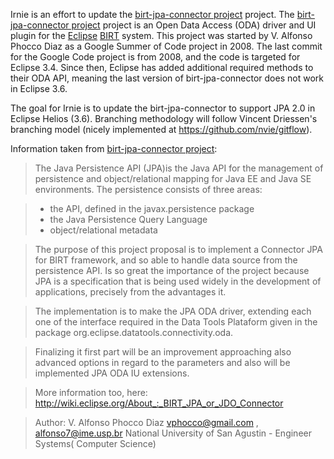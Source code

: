 Irnie is an effort to update the [birt-jpa-connector project](code.google.com/p/birt-jpa-connector/) project. The [birt-jpa-connector project](code.google.com/p/birt-jpa-connector/) project is an Open Data Access (ODA) driver and UI plugin for the [Eclipse](www.eclipse.org) [BIRT](www.eclipse.org/birt) system. This project was started by V. Alfonso Phocco Diaz as a Google Summer of Code project in 2008. The last commit for the Google Code project is from 2008, and the code is targeted for Eclipse 3.4. Since then, Eclipse has added additional required methods to their ODA API, meaning the last version of birt-jpa-connector does not work in Eclipse 3.6.

The goal for Irnie is to update the birt-jpa-connector to support JPA 2.0 in Eclipse Helios (3.6). Branching methodology will follow Vincent Driessen's branching model (nicely implemented at https://github.com/nvie/gitflow).


Information taken from [birt-jpa-connector project](code.google.com/p/birt-jpa-connector/):

> The Java Persistence API (JPA)is the Java API for the management of persistence and object/relational mapping for Java EE and Java SE environments. The persistence consists of three areas:

> * the API, defined in the javax.persistence package
> * the Java Persistence Query Language
> * object/relational metadata

> The purpose of this project proposal is to implement a Connector JPA for BIRT framework, and so able to handle data source from the persistence API. Is so great the importance of the project because JPA is a specification that is being used widely in the development of applications, precisely from the advantages it.

> The implementation is to make the JPA ODA driver, extending each one of the interface required in the Data Tools Plataform given in the package org.eclipse.datatools.connectivity.oda.

> Finalizing it first part will be an improvement approaching also advanced options in regard to the parameters and also will be implemented JPA ODA IU extensions.

> More information too, here: http://wiki.eclipse.org/About_:_BIRT_JPA_or_JDO_Connector

> Author: V. Alfonso Phocco Diaz vphocco@gmail.com , alfonso7@ime.usp.br National University of San Agustin - Engineer Systems( Computer Science)